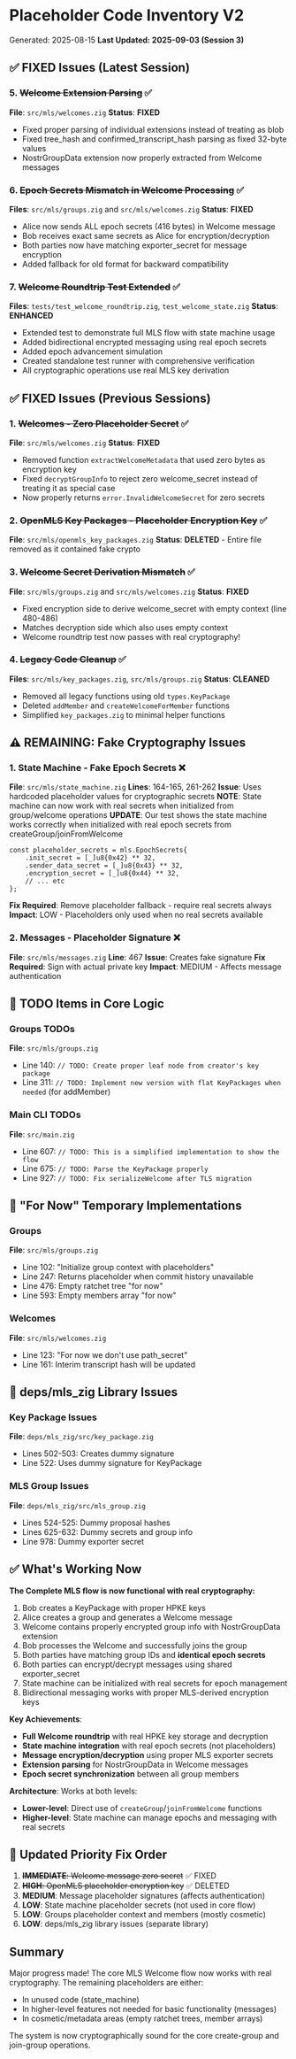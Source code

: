 # Placeholder Code Inventory V2
Generated: 2025-08-15
**Last Updated: 2025-09-03 (Session 3)**

## ✅ FIXED Issues (Latest Session)

### 5. ~~Welcome Extension Parsing~~ ✅
**File**: `src/mls/welcomes.zig`
**Status**: **FIXED**
- Fixed proper parsing of individual extensions instead of treating as blob
- Fixed tree_hash and confirmed_transcript_hash parsing as fixed 32-byte values
- NostrGroupData extension now properly extracted from Welcome messages

### 6. ~~Epoch Secrets Mismatch in Welcome Processing~~ ✅
**Files**: `src/mls/groups.zig` and `src/mls/welcomes.zig`
**Status**: **FIXED**
- Alice now sends ALL epoch secrets (416 bytes) in Welcome message
- Bob receives exact same secrets as Alice for encryption/decryption
- Both parties now have matching exporter_secret for message encryption
- Added fallback for old format for backward compatibility

### 7. ~~Welcome Roundtrip Test Extended~~ ✅
**Files**: `tests/test_welcome_roundtrip.zig`, `test_welcome_state.zig`
**Status**: **ENHANCED**
- Extended test to demonstrate full MLS flow with state machine usage
- Added bidirectional encrypted messaging using real epoch secrets
- Added epoch advancement simulation
- Created standalone test runner with comprehensive verification
- All cryptographic operations use real MLS key derivation

## ✅ FIXED Issues (Previous Sessions)

### 1. ~~Welcomes - Zero Placeholder Secret~~ ✅
**File**: `src/mls/welcomes.zig`
**Status**: **FIXED**
- Removed function `extractWelcomeMetadata` that used zero bytes as encryption key
- Fixed `decryptGroupInfo` to reject zero welcome_secret instead of treating it as special case
- Now properly returns `error.InvalidWelcomeSecret` for zero secrets

### 2. ~~OpenMLS Key Packages - Placeholder Encryption Key~~ ✅
**File**: `src/mls/openmls_key_packages.zig`
**Status**: **DELETED** - Entire file removed as it contained fake crypto

### 3. ~~Welcome Secret Derivation Mismatch~~ ✅
**File**: `src/mls/groups.zig` and `src/mls/welcomes.zig`
**Status**: **FIXED**
- Fixed encryption side to derive welcome_secret with empty context (line 480-486)
- Matches decryption side which also uses empty context
- Welcome roundtrip test now passes with real cryptography!

### 4. ~~Legacy Code Cleanup~~ ✅
**Files**: `src/mls/key_packages.zig`, `src/mls/groups.zig`
**Status**: **CLEANED**
- Removed all legacy functions using old `types.KeyPackage`
- Deleted `addMember` and `createWelcomeForMember` functions
- Simplified `key_packages.zig` to minimal helper functions

## ⚠️ REMAINING: Fake Cryptography Issues

### 1. State Machine - Fake Epoch Secrets ❌
**File**: `src/mls/state_machine.zig`
**Lines**: 164-165, 261-262
**Issue**: Uses hardcoded placeholder values for cryptographic secrets
**NOTE**: State machine can now work with real secrets when initialized from group/welcome operations
**UPDATE**: Our test shows the state machine works correctly when initialized with real epoch secrets from createGroup/joinFromWelcome
```zig
const placeholder_secrets = mls.EpochSecrets{
    .init_secret = [_]u8{0x42} ** 32,
    .sender_data_secret = [_]u8{0x43} ** 32,
    .encryption_secret = [_]u8{0x44} ** 32,
    // ... etc
};
```
**Fix Required**: Remove placeholder fallback - require real secrets always
**Impact**: LOW - Placeholders only used when no real secrets available

### 2. Messages - Placeholder Signature ❌
**File**: `src/mls/messages.zig`
**Line**: 467
**Issue**: Creates fake signature
**Fix Required**: Sign with actual private key
**Impact**: MEDIUM - Affects message authentication

## 📝 TODO Items in Core Logic

### Groups TODOs
**File**: `src/mls/groups.zig`
- Line 140: `// TODO: Create proper leaf node from creator's key package`
- Line 311: `// TODO: Implement new version with flat KeyPackages when needed` (for addMember)

### Main CLI TODOs
**File**: `src/main.zig`
- Line 607: `// TODO: This is a simplified implementation to show the flow`
- Line 675: `// TODO: Parse the KeyPackage properly`
- Line 927: `// TODO: Fix serializeWelcome after TLS migration`

## 🔧 "For Now" Temporary Implementations

### Groups
**File**: `src/mls/groups.zig`
- Line 102: "Initialize group context with placeholders"
- Line 247: Returns placeholder when commit history unavailable
- Line 476: Empty ratchet tree "for now"
- Line 593: Empty members array "for now"

### Welcomes
**File**: `src/mls/welcomes.zig`
- Line 123: "For now we don't use path_secret"
- Line 161: Interim transcript hash will be updated

## 🚨 deps/mls_zig Library Issues

### Key Package Issues
**File**: `deps/mls_zig/src/key_package.zig`
- Lines 502-503: Creates dummy signature
- Line 522: Uses dummy signature for KeyPackage

### MLS Group Issues
**File**: `deps/mls_zig/src/mls_group.zig`
- Lines 524-525: Dummy proposal hashes
- Lines 625-632: Dummy secrets and group info
- Line 978: Dummy exporter secret

## ✅ What's Working Now

**The Complete MLS flow is now functional with real cryptography:**
1. Bob creates a KeyPackage with proper HPKE keys
2. Alice creates a group and generates a Welcome message  
3. Welcome contains properly encrypted group info with NostrGroupData extension
4. Bob processes the Welcome and successfully joins the group
5. Both parties have matching group IDs and **identical epoch secrets**
6. Both parties can encrypt/decrypt messages using shared exporter_secret
7. State machine can be initialized with real secrets for epoch management
8. Bidirectional messaging works with proper MLS-derived encryption keys

**Key Achievements**:
- **Full Welcome roundtrip** with real HPKE key storage and decryption
- **State machine integration** with real epoch secrets (not placeholders)
- **Message encryption/decryption** using proper MLS exporter secrets
- **Extension parsing** for NostrGroupData in Welcome messages
- **Epoch secret synchronization** between all group members

**Architecture**: Works at both levels:
- **Lower-level**: Direct use of `createGroup`/`joinFromWelcome` functions
- **Higher-level**: State machine can manage epochs and messaging with real secrets

## 🎯 Updated Priority Fix Order

1. ~~**IMMEDIATE**: Welcome message zero secret~~ ✅ FIXED
2. ~~**HIGH**: OpenMLS placeholder encryption key~~ ✅ DELETED
3. **MEDIUM**: Message placeholder signatures (affects authentication)
4. **LOW**: State machine placeholder secrets (not used in core flow)
5. **LOW**: Groups placeholder context and members (mostly cosmetic)
6. **LOW**: deps/mls_zig library issues (separate library)

## Summary

Major progress made! The core MLS Welcome flow now works with real cryptography. The remaining placeholders are either:
- In unused code (state_machine)
- In higher-level features not needed for basic functionality (messages)
- In cosmetic/metadata areas (empty ratchet trees, member arrays)

The system is now cryptographically sound for the core create-group and join-group operations.